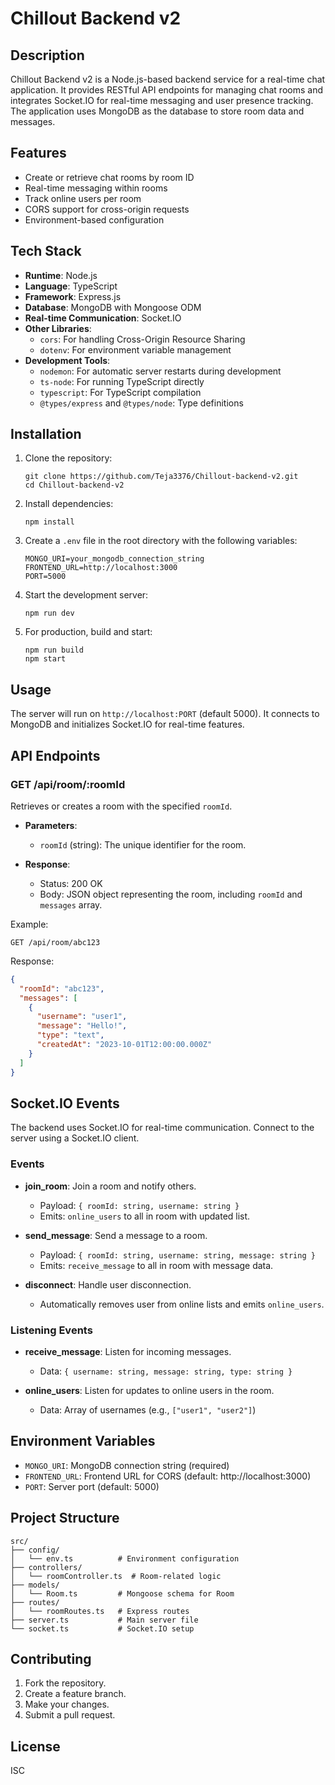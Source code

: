 # Chillout Backend v2

## Description

Chillout Backend v2 is a Node.js-based backend service for a real-time chat application. It provides RESTful API endpoints for managing chat rooms and integrates Socket.IO for real-time messaging and user presence tracking. The application uses MongoDB as the database to store room data and messages.

## Features

- Create or retrieve chat rooms by room ID
- Real-time messaging within rooms
- Track online users per room
- CORS support for cross-origin requests
- Environment-based configuration

## Tech Stack

- **Runtime**: Node.js
- **Language**: TypeScript
- **Framework**: Express.js
- **Database**: MongoDB with Mongoose ODM
- **Real-time Communication**: Socket.IO
- **Other Libraries**:
  - `cors`: For handling Cross-Origin Resource Sharing
  - `dotenv`: For environment variable management
- **Development Tools**:
  - `nodemon`: For automatic server restarts during development
  - `ts-node`: For running TypeScript directly
  - `typescript`: For TypeScript compilation
  - `@types/express` and `@types/node`: Type definitions

## Installation

1. Clone the repository:

   ```
   git clone https://github.com/Teja3376/Chillout-backend-v2.git
   cd Chillout-backend-v2
   ```

2. Install dependencies:

   ```
   npm install
   ```

3. Create a `.env` file in the root directory with the following variables:

   ```
   MONGO_URI=your_mongodb_connection_string
   FRONTEND_URL=http://localhost:3000
   PORT=5000
   ```

4. Start the development server:

   ```
   npm run dev
   ```

5. For production, build and start:
   ```
   npm run build
   npm start
   ```

## Usage

The server will run on `http://localhost:PORT` (default 5000). It connects to MongoDB and initializes Socket.IO for real-time features.

## API Endpoints

### GET /api/room/:roomId

Retrieves or creates a room with the specified `roomId`.

- **Parameters**:

  - `roomId` (string): The unique identifier for the room.

- **Response**:
  - Status: 200 OK
  - Body: JSON object representing the room, including `roomId` and `messages` array.

Example:

```
GET /api/room/abc123
```

Response:

```json
{
  "roomId": "abc123",
  "messages": [
    {
      "username": "user1",
      "message": "Hello!",
      "type": "text",
      "createdAt": "2023-10-01T12:00:00.000Z"
    }
  ]
}
```

## Socket.IO Events

The backend uses Socket.IO for real-time communication. Connect to the server using a Socket.IO client.

### Events

- **join_room**: Join a room and notify others.

  - Payload: `{ roomId: string, username: string }`
  - Emits: `online_users` to all in room with updated list.

- **send_message**: Send a message to a room.

  - Payload: `{ roomId: string, username: string, message: string }`
  - Emits: `receive_message` to all in room with message data.

- **disconnect**: Handle user disconnection.
  - Automatically removes user from online lists and emits `online_users`.

### Listening Events

- **receive_message**: Listen for incoming messages.

  - Data: `{ username: string, message: string, type: string }`

- **online_users**: Listen for updates to online users in the room.
  - Data: Array of usernames (e.g., `["user1", "user2"]`)

## Environment Variables

- `MONGO_URI`: MongoDB connection string (required)
- `FRONTEND_URL`: Frontend URL for CORS (default: http://localhost:3000)
- `PORT`: Server port (default: 5000)

## Project Structure

```
src/
├── config/
│   └── env.ts          # Environment configuration
├── controllers/
│   └── roomController.ts  # Room-related logic
├── models/
│   └── Room.ts         # Mongoose schema for Room
├── routes/
│   └── roomRoutes.ts   # Express routes
├── server.ts           # Main server file
└── socket.ts           # Socket.IO setup
```

## Contributing

1. Fork the repository.
2. Create a feature branch.
3. Make your changes.
4. Submit a pull request.

## License

ISC
